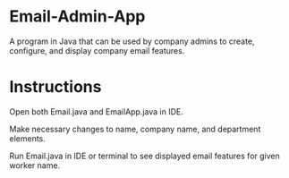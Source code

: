 # Email-Admin-App
A program in Java that can be used by company admins to create, configure, and display company email features.

# Instructions

Open both Email.java and EmailApp.java in IDE.

Make necessary changes to name, company name, and department elements.

Run Email.java in IDE or terminal to see displayed email features for given worker name.
